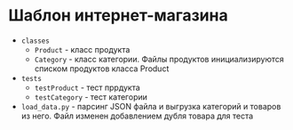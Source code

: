 # Шаблон интернет-магазина

+ ``classes``
    * ``Product`` - класс продукта
    * ``Category`` - класс категории. Файлы продуктов инициализируются списком продуктов класса Product
+ ``tests``
    * ``testProduct`` - тест пррдукта
    * ``testCategory`` - тест категории
+ ``load_data.py`` - парсинг JSON файла и выгрузка категорий и товаров из него. Файл изменен добавлением дубля 
товара для теста
